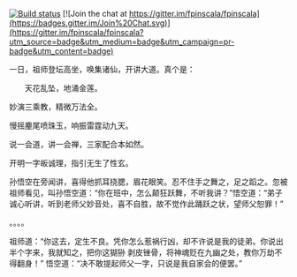 [![Build status](https://travis-ci.org/fpinscala/fpinscala.svg?branch=master)](https://travis-ci.org/fpinscala/fpinscala) [![Join the chat at https://gitter.im/fpinscala/fpinscala](https://badges.gitter.im/Join%20Chat.svg)](https://gitter.im/fpinscala/fpinscala?utm_source=badge&utm_medium=badge&utm_campaign=pr-badge&utm_content=badge) 

一日，祖师登坛高坐，唤集诸仙，开讲大道。真个是：

　　天花乱坠，地涌金莲。

   妙演三乘教，精微万法全。
   
   慢摇麈尾喷珠玉，响振雷霆动九天。
   
   说一会道，讲一会禅，三家配合本如然。
   
   开明一字皈诚理，指引无生了性玄。
   
   孙悟空在旁闻讲，喜得他抓耳挠腮，眉花眼笑。忍不住手之舞之，足之蹈之。忽被
   祖师看见，叫孙悟空道：“你在班中，怎么颠狂跃舞，不听我讲？”悟空道：“弟子
   诚心听讲，听到老师父妙音处，喜不自胜，故不觉作此踊跃之状，望师父恕罪！”
   
   。。。。
   
   祖师道：“你这去，定生不良。凭你怎么惹祸行凶，却不许说是我的徒弟。你说出半个字来，我就知之，把你这猢狲
   剥皮锉骨，将神魂贬在九幽之处，教你万劫不得翻身！”
   悟空道：“决不敢提起师父一字，只说是我自家会的便罢。”
